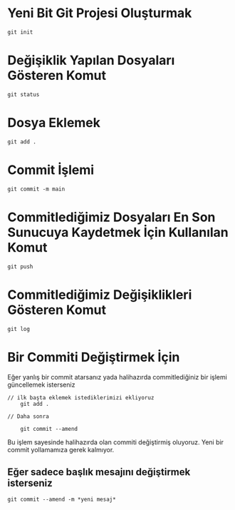 

# Yeni Bit Git Projesi Oluşturmak

```
git init
```

# Değişiklik Yapılan Dosyaları Gösteren Komut

```
git status
```

# Dosya Eklemek


```
git add .
```


# Commit İşlemi

```
git commit -m main
```


# Commitlediğimiz Dosyaları En Son Sunucuya Kaydetmek İçin Kullanılan Komut

```
git push
```

# Commitlediğimiz Değişiklikleri Gösteren Komut

```
git log
```

# Bir Commiti Değiştirmek İçin 

Eğer yanlış bir commit atarsanız yada halihazırda commitlediğiniz bir işlemi
güncellemek isterseniz

```
// ilk başta eklemek istediklerimizi ekliyoruz
    git add . 

// Daha sonra 

    git commit --amend
```
Bu işlem sayesinde halihazırda olan commiti değiştirmiş oluyoruz. Yeni bir commit yollamamıza 
gerek kalmıyor.

## Eğer sadece başlık mesajını değiştirmek isterseniz

    
    git commit --amend -m *yeni mesaj*
    

